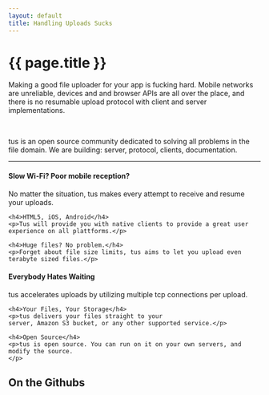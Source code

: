```yaml
---
layout: default
title: Handling Uploads Sucks
---
```


<div class="jumbotron">
  <h1>{{ page.title }}</h1>
  <p class="lead">
    Making a good file uploader for your app is fucking hard. Mobile
    networks are unreliable, devices and and browser APIs are all over
    the place, and there is no resumable upload protocol with client and server
    implementations.
  </p>
  <p class="lead">
    &nbsp;
  </p>
  <p class="lead">
    tus is an open source community dedicated to solving all problems in the file domain.
    We are building: server, protocol, clients, documentation.
  </p>
</div>

<hr>

<div class="row-fluid marketing">
  <div class="span6">
    <h4>Slow Wi-Fi? Poor mobile reception?</h4>
    <p>No matter the situation, tus makes
    every attempt to receive and resume your uploads.</p>

    <h4>HTML5, iOS, Android</h4>
    <p>Tus will provide you with native clients to provide a great user
    experience on all plattforms.</p>

    <h4>Huge files? No problem.</h4>
    <p>Forget about file size limits, tus aims to let you upload even
    terabyte sized files.</p>
  </div>

  <div class="span6">
    <h4>Everybody Hates Waiting</h4>
    <p>tus accelerates uploads by utilizing multiple tcp connections per upload.</p>


    <h4>Your Files, Your Storage</h4>
    <p>tus delivers your files straight to your
    server, Amazon S3 bucket, or any other supported service.</p>

    <h4>Open Source</h4>
    <p>tus is open source. You can run on it on your own servers, and
    modify the source.
    </p>
  </div>
</div>


## On the Githubs

<ol id="githubs">
</ol>
